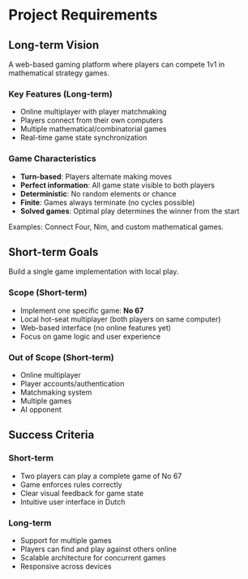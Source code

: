 # Project Requirements

## Long-term Vision

A web-based gaming platform where players can compete 1v1 in mathematical strategy games.

### Key Features (Long-term)
- Online multiplayer with player matchmaking
- Players connect from their own computers
- Multiple mathematical/combinatorial games
- Real-time game state synchronization

### Game Characteristics
- **Turn-based**: Players alternate making moves
- **Perfect information**: All game state visible to both players
- **Deterministic**: No random elements or chance
- **Finite**: Games always terminate (no cycles possible)
- **Solved games**: Optimal play determines the winner from the start

Examples: Connect Four, Nim, and custom mathematical games.

## Short-term Goals

Build a single game implementation with local play.

### Scope (Short-term)
- Implement one specific game: **No 67**
- Local hot-seat multiplayer (both players on same computer)
- Web-based interface (no online features yet)
- Focus on game logic and user experience

### Out of Scope (Short-term)
- Online multiplayer
- Player accounts/authentication
- Matchmaking system
- Multiple games
- AI opponent

## Success Criteria

### Short-term
- Two players can play a complete game of No 67
- Game enforces rules correctly
- Clear visual feedback for game state
- Intuitive user interface in Dutch

### Long-term
- Support for multiple games
- Players can find and play against others online
- Scalable architecture for concurrent games
- Responsive across devices
